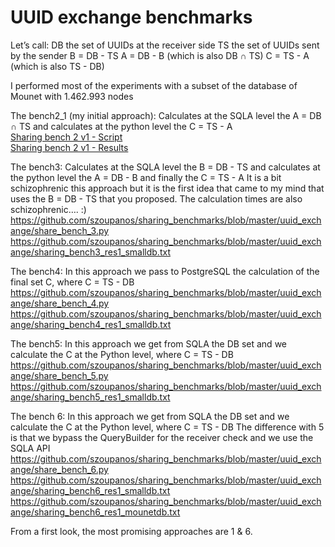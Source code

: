 # UUID exchange benchmarks

Let’s call:
DB the set of UUIDs at the receiver side
TS the set of UUIDs sent by the sender
B = DB - TS
A = DB - B (which is also DB ∩ TS)
C = TS - A (which is also TS - DB)

I performed most of the experiments with a subset of the database of Mounet with 1.462.993 nodes

The bench2_1 (my initial approach):
Calculates at the SQLA level the A = DB ∩ TS and calculates at the python level the C = TS - A  
[Sharing bench 2 v1 - Script](./share_bench_2_1.py)  
[Sharing bench 2 v1 - Results](./sharing_bench21_res1_smalldb.txt)  


The bench3:
Calculates at the SQLA level the B = DB - TS
and calculates at the python level the A = DB - B and finally the C = TS - A
It is a bit schizophrenic this approach but it is the first idea that came to my mind that uses the B = DB - TS that you proposed.
The calculation times are also schizophrenic…. :)
https://github.com/szoupanos/sharing_benchmarks/blob/master/uuid_exchange/share_bench_3.py
https://github.com/szoupanos/sharing_benchmarks/blob/master/uuid_exchange/sharing_bench3_res1_smalldb.txt

The bench4:
In this approach we pass to PostgreSQL the calculation of the final set C, where C = TS - DB
https://github.com/szoupanos/sharing_benchmarks/blob/master/uuid_exchange/share_bench_4.py
https://github.com/szoupanos/sharing_benchmarks/blob/master/uuid_exchange/sharing_bench4_res1_smalldb.txt

The bench5:
In this approach we get from SQLA the DB set and we calculate the C at the Python level, where C = TS - DB
https://github.com/szoupanos/sharing_benchmarks/blob/master/uuid_exchange/share_bench_5.py
https://github.com/szoupanos/sharing_benchmarks/blob/master/uuid_exchange/sharing_bench5_res1_smalldb.txt

The bench 6:
In this approach we get from SQLA the DB set and we calculate the C at the Python level, where C = TS - DB
The difference with 5 is that we bypass the QueryBuilder for the receiver check and we use the SQLA API
https://github.com/szoupanos/sharing_benchmarks/blob/master/uuid_exchange/share_bench_6.py
https://github.com/szoupanos/sharing_benchmarks/blob/master/uuid_exchange/sharing_bench6_res1_smalldb.txt
https://github.com/szoupanos/sharing_benchmarks/blob/master/uuid_exchange/sharing_bench6_res1_mounetdb.txt

From a first look, the most promising approaches are 1 & 6.